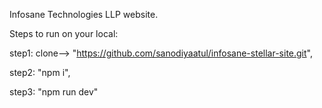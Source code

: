 Infosane Technologies LLP website.

Steps to run on your local:

step1: clone--> "https://github.com/sanodiyaatul/infosane-stellar-site.git",

step2: "npm i",

step3: "npm run dev"
